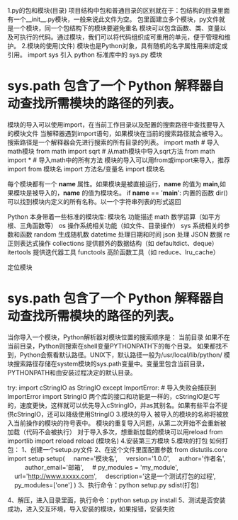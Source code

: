 1.py的包和模块(目录)
项目结构中包和普通目录的区别就在于：包结构的目录里面有一个__init__.py模块，一般来说此文件为空。
包里面建立多个模块，py文件就是一个模块，同一个包结构下的模块要避免重名
模块可以包含函数、类、变量以及可执行的代码。通过模块，我们可以将代码组织成可重用的单元，便于管理和维护。
2.模块的使用(文件)
模块也是Python对象，具有随机的名字属性用来绑定或引用。
import sys 引入 python 标准库中的 sys.py 模块
# sys.path 包含了一个 Python 解释器自动查找所需模块的路径的列表。
模块的导入可以使用import，在当前工作目录以及配置的搜索路径中查找要导入的模块文件
当解释器遇到import语句，如果模块在当前的搜索路径就会被导入。搜索路径是一个解释器会先进行搜索的所有目录的列表。
import math  # 导入math模块
from math import sqrt  # 从math模块中导入sqrt方法
from math import *  # 导入math中的所有方法
模块的导入可以用from或import来导入，推荐import
from 模块名 import 方法名/变量名
import 模块名

每个模块都有一个 __name__ 属性。如果模块是被直接运行，__name__ 的值为 __main__,如果模块是被导入的，__name__ 的值为模块名。
if __name__ == '__main__':
内置的函数 dir() 可以找到模块内定义的所有名称。以一个字符串列表的形式返回

Python 本身带着一些标准的模块库:
模块名	功能描述
math	数学运算（如平方根、三角函数等）
os	操作系统相关功能（如文件、目录操作）
sys	系统相关的参数和函数
random	生成随机数
datetime	处理日期和时间
json	处理 JSON 数据
re	正则表达式操作
collections	提供额外的数据结构（如 defaultdict、deque）
itertools	提供迭代器工具
functools	高阶函数工具（如 reduce、lru_cache）

定位模块
# sys.path 包含了一个 Python 解释器自动查找所需模块的路径的列表。
当你导入一个模块，Python解析器对模块位置的搜索顺序是：
当前目录
如果不在当前目录，Python则搜索在shell变量PYTHONPATH下的每个目录。
如果都找不到，Python会察看默认路径。UNIX下，默认路径一般为/usr/local/lib/python/
模块搜索路径存储在system模块的sys.path变量中。变量里包含当前目录，PYTHONPATH和由安装过程决定的默认目录。

try:
    import cStringIO as StringIO
except ImportError: # 导入失败会捕获到ImportError
    import StringIO
两个库的接口和功能是一样的，cStringIO是C写的，速度更快，这样就可以优先导入cStringIO，并as其别名。如果有些平台不提供cStringIO，还可以降级使用StringIO
3.模块的导入
被导入的模块的名称将被放入当前操作的模块的符号表中。
模块的重复导入问题，从第二次开始不会重新被加载（代码不会被执行）
对于导入多次，想重新加载的模块可以用reload
from importlib import reload
reload (模块名)
4.安装第三方模块
5.模块的打包
如何打包：
1、创建一个setup.py文件
2、在这个文件里面配置参数
from distutils.core import setup
setup(
       name='模块名',
       version='1.0.0',
       author='作者名',        
       author_email='邮箱',
       # py_modules = 'my_module',        url='http://www.xxxxx.com',
       description='这是一个测试打包的过程',        py_modules=['one']
)
3、执行命令：python setup.py sdist(打包)

4、解压，进入目录里面，执行命令：python setup.py install
5、测试是否安装成功，进入交互环境，导入安装的模块，如果报错，安装失败
